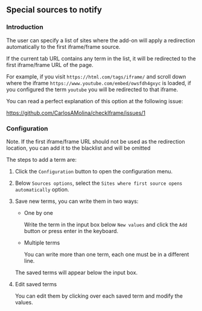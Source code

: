## Special sources to notify

### Introduction

The user can specify a list of sites where the add-on will apply a redirection automatically to the first iframe/frame source.

If the current tab URL contains any term in the list, it will be redirected to the first iframe/frame URL of the page.

For example, if you visit `https://html.com/tags/iframe/` and scroll down where the iframe `https://www.youtube.com/embed/owsfdh4gxyc` is loaded, if you configured the term `youtube` you will be redirected to that iframe.

You can read a perfect explanation of this option at the following issue:

<https://github.com/CarlosAMolina/checkIframe/issues/1>

### Configuration

Note. If the first iframe/frame URL should not be used as the redirection location, you can add it to the blacklist and will be omitted

The steps to add a term are:

1. Click the `Configuration` button to open the configuration menu.
2. Below `Sources options`, select the `Sites where first source opens automatically` option.
3. Save new terms, you can write them in two ways:
    - One by one

      Write the term in the input box below `New values` and click the `Add` button or press enter in the keyboard.

    - Multiple terms 

      You can write more than one term, each one must be in a different line.

    The saved terms will appear below the input box.

4. Edit saved terms 

    You can edit them by clicking over each saved term and modify the values.

